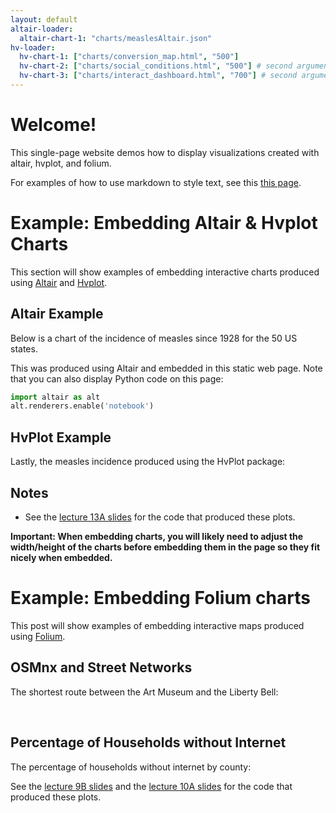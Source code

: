 ```yaml
---
layout: default
altair-loader:
  altair-chart-1: "charts/measlesAltair.json"
hv-loader:
  hv-chart-1: ["charts/conversion_map.html", "500"] 
  hv-chart-2: ["charts/social_conditions.html", "500"] # second argument is the desired height
  hv-chart-3: ["charts/interact_dashboard.html", "700"] # second argument is the desired height
---
```


# Welcome!

This single-page website demos how to display visualizations created with altair, hvplot, and folium.

For examples of how to use markdown to style text, see this [this page](./another-page.html).

# Example: Embedding Altair & Hvplot Charts

This section will show examples of embedding interactive charts produced using [Altair](https://altair-viz.github.io) and [Hvplot](https://hvplot.pyviz.org/).

## Altair Example

Below is a chart of the incidence of measles since 1928 for the 50 US states.

<div id="altair-chart-1"></div>

This was produced using Altair and embedded in this static web page. Note that you can also display Python code on this page:

```python
import altair as alt
alt.renderers.enable('notebook')
```

## HvPlot Example

Lastly, the measles incidence produced using the HvPlot package:

<div id="hv-chart-1"></div>

## Notes

- See the [lecture 13A slides](https://musa-550-fall-2021.github.io/slideslecture-13A.html) for the code that produced these plots.

**Important: When embedding charts, you will likely need to adjust the width/height of the charts before embedding them in the page so they fit nicely when embedded.**

# Example: Embedding Folium charts

This post will show examples of embedding interactive maps produced using [Folium](https://github.com/python-visualization/folium).

## OSMnx and Street Networks

The shortest route between the Art Museum and the Liberty Bell:

<div id="hv-chart-2"></div>

<br/>

## Percentage of Households without Internet

The percentage of households without internet by county:

<div id="hv-chart-3"></div>

See the [lecture 9B slides](https://musa-550-fall-2021.github.io/slides/lecture-9B.html) and the [lecture 10A slides](https://musa-550-fall-2021.github.io/slides/lecture-10A.html) for the code that produced these plots.
